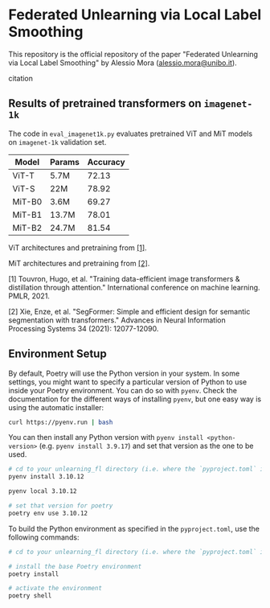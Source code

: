 # Federated Unlearning via Local Label Smoothing
This repository is the official repository of the paper 
"Federated Unlearning via Local Label Smoothing"
by Alessio Mora (alessio.mora@unibo.it).

citation
## Results of pretrained transformers on `imagenet-1k`
The code in `eval_imagenet1k.py` evaluates pretrained ViT and MiT models 
on `imagenet-1k` validation set.


| Model | Params | Accuracy | 
| ------------- | ------------- | ------------- |
| ViT-T | 5.7M | 72.13 |
| ViT-S | 22M | 78.92 |
| MiT-B0 | 3.6M | 69.27 |
| MiT-B1 | 13.7M | 78.01 |
| MiT-B2 | 24.7M | 81.54 |

ViT architectures and pretraining from [[1]](https://arxiv.org/abs/2012.12877).

MiT architectures and pretraining from [[2]](https://arxiv.org/abs/2105.15203).

[1] Touvron, Hugo, et al. "Training data-efficient image transformers & distillation through attention." 
International conference on machine learning. PMLR, 2021.

[2] Xie, Enze, et al. "SegFormer: Simple and efficient design for semantic segmentation with transformers." 
Advances in Neural Information Processing Systems 34 (2021): 12077-12090.

## Environment Setup
By default, Poetry will use the Python version in your system. 
In some settings, you might want to specify a particular version of Python 
to use inside your Poetry environment. You can do so with `pyenv`. 
Check the documentation for the different ways of installing `pyenv`,
but one easy way is using the automatic installer:

```bash
curl https://pyenv.run | bash
```
You can then install any Python version with `pyenv install <python-version>`
(e.g. `pyenv install 3.9.17`) and set that version as the one to be used. 
```bash
# cd to your unlearning_fl directory (i.e. where the `pyproject.toml` is)
pyenv install 3.10.12

pyenv local 3.10.12

# set that version for poetry
poetry env use 3.10.12
```
To build the Python environment as specified in the `pyproject.toml`, use the following commands:
```bash
# cd to your unlearning_fl directory (i.e. where the `pyproject.toml` is)

# install the base Poetry environment
poetry install

# activate the environment
poetry shell
```

